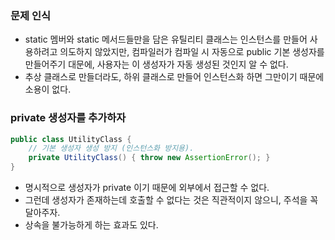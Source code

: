 ### 문제 인식

* static 멤버와 static 메서드들만을 담은 유틸리티 클래스는 인스턴스를 만들어 사용하려고 의도하지 않았지만, 컴파일러가 컴파일 시 자동으로 public 기본 생성자를 만들어주기 대문에, 사용자는 이 생성자가 자동 생성된 것인지 알 수 없다. 
* 추상 클래스로 만들더라도, 하위 클래스로 만들어 인스턴스화 하면 그만이기 때문에 소용이 없다.

### private 생성자를 추가하자
```java
public class UtilityClass {
	// 기본 생성자 생성 방지 (인스턴스화 방지용).
	private UtilityClass() { throw new AssertionError(); }
}
```

* 명시적으로 생성자가 private 이기 때문에 외부에서 접근할 수 없다.
* 그런데 생성자가 존재하는데 호출할 수 없다는 것은 직관적이지 않으니, 주석을 꼭 달아주자.
* 상속을 불가능하게 하는 효과도 있다.